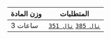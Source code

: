 | وزن المادة | المتطلبات |
|---|---|
| 3 ساعات | [`نال 385`](https://infosystems.blog/plan-study/course/IS-385) [`نال 351`](https://infosystems.blog/plan-study/course/IS-351) |
